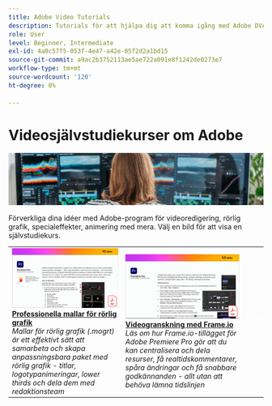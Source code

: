 ```yaml
---
title: Adobe Video Tutorials
description: Tutorials för att hjälpa dig att komma igång med Adobe DVA-produkter
role: User
level: Beginner, Intermediate
exl-id: 4a0c57f5-053f-4e47-a42e-05f2d2a1bd15
source-git-commit: a9ac2b3752113ae5ae722a091e8f1242de0273e7
workflow-type: tm+mt
source-wordcount: '120'
ht-degree: 0%

---
```


# Videosjälvstudiekurser om Adobe

![Creative Cloud Hero Image](../assets/CCEbanner-DVA.png)

Förverkliga dina idéer med Adobe-program för videoredigering, rörlig grafik, specialeffekter, animering med mera. Välj en bild för att visa en självstudiekurs.

<table>
<tr>
 <td>
   <a href="motion-graphics-templates.md">
      <img alt="Professionella mallar för rörlig grafik" src="assets/MORGTs.png" />
   </a>
    <div>
   <a href="motion-graphics-templates.md"><strong>Professionella mallar för rörlig grafik</strong></a>
    </div>
    <em>Mallar för rörlig grafik (.mogrt) är ett effektivt sätt att samarbeta och skapa anpassningsbara paket med rörlig grafik - titlar, logotypanimeringar, lower thirds och dela dem med redaktionsteam</em>
    <br>
  </td>
  <td>
   <a href="video-review-frame-io.md">
      <img alt="Videogranskning med Frame-io" src="assets/Videoreviewwithframe.png" />
   </a>
    <div>
   <a href="video-review-frame-io.md"><strong>Videogranskning med Frame.io</strong></a>
    </div>
    <em>Läs om hur Frame.io-tillägget för Adobe Premiere Pro gör att du kan centralisera och dela resurser, få realtidskommentarer, spåra ändringar och få snabbare godkännanden - allt utan att behöva lämna tidslinjen</em>
    <br>
  </td>
  <td>
    <img alt="Mellanrum" src="../assets/acrobat_PDF_whitespacer_96.png" />
    <div>
    <br>
  </td>
  <td>
    <img alt="Mellanrum" src="../assets/acrobat_PDF_whitespacer_96.png" />
    <div>
    <br>
  </td>
</tr>
</table>
